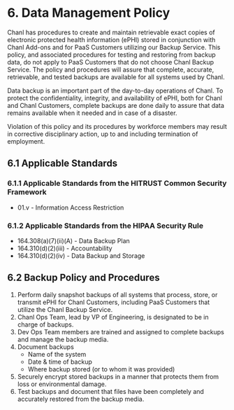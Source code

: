 # 6. Data Management Policy

Chanl has procedures to create and maintain retrievable exact copies of electronic protected health information (ePHI) stored in conjunction with Chanl Add-ons and for PaaS Customers utilizing our Backup Service. This policy, and associated procedures for testing and restoring from backup data, do not apply to PaaS Customers that do not choose Chanl Backup Service. The policy and procedures will assure that complete, accurate, retrievable, and tested backups are available for all systems used by Chanl.

Data backup is an important part of the day-to-day operations of Chanl. To protect the confidentiality, integrity, and availability of ePHI, both for Chanl and Chanl Customers, complete backups are done daily to assure that data remains available when it needed and in case of a disaster.

Violation of this policy and its procedures by workforce members may result in corrective disciplinary action, up to and including termination of employment.

## 6.1 Applicable Standards

### 6.1.1 Applicable Standards from the HITRUST Common Security Framework

* 01.v - Information Access Restriction

### 6.1.2 Applicable Standards from the HIPAA Security Rule

* 164.308(a)(7)(ii)(A) - Data Backup Plan
* 164.310(d)(2)(iii) - Accountability
* 164.310(d)(2)(iv) - Data Backup and Storage

## 6.2 Backup Policy and Procedures

1. Perform daily snapshot backups of all systems that process, store, or transmit ePHI for Chanl Customers, including PaaS Customers that utilize the Chanl Backup Service.
2. Chanl Ops Team, lead by VP of Engineering, is designated to be in charge of backups.
3. Dev Ops Team members are trained and assigned to complete backups and manage the backup media.
4. Document backups
   * Name of the system
   * Date & time of backup
   * Where backup stored (or to whom it was provided)
5. Securely encrypt stored backups in a manner that protects them from loss or environmental damage.
6. Test backups and document that files have been completely and accurately restored from the backup media.
